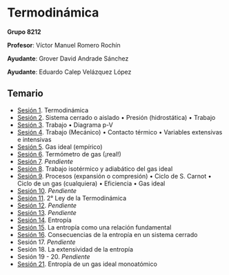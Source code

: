 # Termodinámica

**Grupo 8212**

**Profesor**: Víctor Manuel Romero Rochín

**Ayudante**: Grover David Andrade Sánchez

**Ayudante**: Eduardo Calep Velázquez López

## Temario

- [Sesión 1](/Termodin%C3%A1mica/Sesi%C3%B3n%2001.pdf). Termodinámica
- [Sesión 2](/Termodin%C3%A1mica/Sesi%C3%B3n%2002.pdf). Sistema cerrado o aislado • Presión (hidrostática) • Trabajo
- [Sesión 3](/Termodin%C3%A1mica/Sesi%C3%B3n%2003.pdf). Trabajo • Diagrama p-V
- [Sesión 4](/Termodin%C3%A1mica/Sesi%C3%B3n%2004.pdf). Trabajo (Mecánico) • Contacto térmico • Variables extensivas e intensivas
- [Sesión 5](/Termodin%C3%A1mica/Sesi%C3%B3n%2005.pdf). Gas ideal (empírico)
- [Sesión 6](/Termodin%C3%A1mica/Sesi%C3%B3n%2006.pdf). Termómetro de gas (¡real!)
- [Sesión 7](/Termodin%C3%A1mica/Sesi%C3%B3n%2007.pdf). _Pendiente_
- [Sesión 8](/Termodin%C3%A1mica/Sesi%C3%B3n%2008.pdf). Trabajo isotérmico y adiabático del gas ideal
- [Sesión 9](/Termodin%C3%A1mica/Sesi%C3%B3n%2009.pdf). Procesos (expansión o compresión) • Ciclo de S. Carnot • Ciclo de un gas (cualquiera) • Eficiencia • Gas ideal
- [Sesión 10](/Termodin%C3%A1mica/Sesi%C3%B3n%2010.pdf). _Pendiente_
- [Sesión 11](/Termodin%C3%A1mica/Sesi%C3%B3n%2011.pdf). 2° Ley de la Termodinámica
- [Sesión 12](/Termodin%C3%A1mica/Sesi%C3%B3n%2012.pdf). _Pendiente_
- [Sesión 13](/Termodin%C3%A1mica/Sesi%C3%B3n%2013.pdf). _Pendiente_
- [Sesión 14](/Termodin%C3%A1mica/Sesi%C3%B3n%2014.pdf). Entropía
- [Sesión 15](/Termodin%C3%A1mica/Sesi%C3%B3n%2015.pdf). La entropía como una relación fundamental
- [Sesión 16](/Termodin%C3%A1mica/Sesi%C3%B3n%2016.pdf). Consecuencias de la entropía en un sistema cerrado
- Sesión 17. _Pendiente_
- Sesión 18. La extensividad de la entropía
- Sesión 19 - 20. _Pendiente_
- [Sesión 21](/Termodin%C3%A1mica/Sesi%C3%B3n%2021.pdf). Entropía de un gas ideal monoatómico